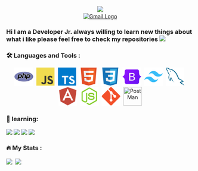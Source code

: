 <div id="header" align="center">
  <img src="https://media.giphy.com/media/Ll22OhMLAlVDb8UQWe/giphy.gif" width="100"/>
</div>

<div id="badges" align="center">
  <a href="https://www.linkedin.com/in/juan-camilo-mendoza-villegas-2a356b245/%22%3E
    <img src="https://img.shields.io/badge/LinkedIn-blue?style=for-the-badge&logo=linkedin&logoColor=white" alt="LinkedIn Badge"/>
  </a>
  <a href="https://www.instagram.com/eljuanitocs/%22%3E
    <img src="https://img.shields.io/badge/Instagram-E4405F?style=for-the-badge&logo=instagram&logoColor=white" alt="Instagram Badge" />
  </a>
  <a href="mailto:juancamilomendozavillegas14@gmail.com">
    <img src="https://img.shields.io/badge/Gmail-D14836.svg?&style=for-the-badge&logo=Gmail&logoColor=white" alt="Gmail Logo" />
  </a>
</div>

<h3>
  Hi I am a Developer Jr. always willing to learn new things about what i like please feel free to check my repositories
  <img src="https://media.giphy.com/media/hvRJCLFzcasrR4ia7z/giphy.gif" width="30px"/>
</h3>

### :hammer_and_wrench: Languages and Tools :

<div align="center">
     <img src="https://github.com/devicons/devicon/blob/master/icons/php/php-original.svg" title="Php" width="50" height="50"/>&nbsp;
     <img src="https://github.com/devicons/devicon/blob/master/icons/javascript/javascript-original.svg" title="Javascript" width="50" height="50"/>&nbsp;
     <img src="https://github.com/devicons/devicon/blob/master/icons/typescript/typescript-original.svg" title="Typescript" width="50" height="50"/>&nbsp;
     <img src="https://github.com/devicons/devicon/blob/master/icons/html5/html5-original.svg" title="Html" width="50" height="50"/>&nbsp;
     <img src="https://github.com/devicons/devicon/blob/master/icons/css3/css3-original.svg" title="Css" width="50" height="50"/>&nbsp;
     <img src="https://github.com/devicons/devicon/blob/master/icons/bootstrap/bootstrap-original.svg" title="FBoostrap" width="50" height="50"/>&nbsp;
     <img src="https://github.com/devicons/devicon/blob/master/icons/tailwindcss/tailwindcss-plain.svg" title="Tailwind" width="50" height="50"/>&nbsp;
     <img src="https://github.com/devicons/devicon/blob/master/icons/mysql/mysql-plain.svg" title="MySQL" width="50" height="50"/>&nbsp;
     <img src="https://github.com/devicons/devicon/blob/master/icons/angularjs/angularjs-plain.svg" title="AngularJs" width="50" height="50"/>&nbsp;
     <img src="https://github.com/devicons/devicon/blob/master/icons/nodejs/nodejs-plain.svg" title="NodeJs" width="50" height="50"/>&nbsp;
     <img src="https://github.com/devicons/devicon/blob/master/icons/git/git-original.svg" title="Git" width="50" height="50"/>&nbsp;
     <img src="https://www.svgrepo.com/show/354202/postman-icon.svg" title="PostMan" width="50" height="50"/>
</div>
 
 
 
### 🏫 learning:
 <div id="badges" align="start">
    <img src="https://img.shields.io/badge/Java-red.svg?style=for-the-badge&logo=java&logoColor=white" /> 
    <img src="https://img.shields.io/badge/Spring-green.svg?style=for-the-badge&logo=spring&logoColor=white" />
    <img src="https://img.shields.io/badge/Phyton-yellow?style=for-the-badge&logo=python&logoColor=white" />
    <img src="https://img.shields.io/badge/React%20Native-blue.svg?style=for-the-badge&logo=react&logoColor=white" />
</div>
 
 

### :fire: My Stats :
  <img align="center" src="https://github-readme-stats.vercel.app/api?username=DevJuanCs&show_icons=true&theme=radical&show_icons=true&count_private=true" width="400"/>&nbsp;
 <img align="center" src="https://github-readme-stats.vercel.app/api/top-langs/?username=Mendoza727&langs_count=8&layout=compact&hide=BLADE,Less&title_color=fff&icon_color=79ff97&text_color=9f9f9f&bg_color=151515" width="400"></img> 
  
